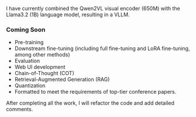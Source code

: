 I have currently combined the Qwen2VL visual encoder (650M) with the Llama3.2 (1B) language model, resulting in a VLLM.
### Coming Soon
- Pre-training
- Downstream fine-tuning (including full fine-tuning and LoRA fine-tuning, among other methods)
- Evaluation
- Web UI development
- Chain-of-Thought (COT)
- Retrieval-Augmented Generation (RAG)
- Quantization
- Formatted to meet the requirements of top-tier conference papers.

After completing all the work, I will refactor the code and add detailed comments.
